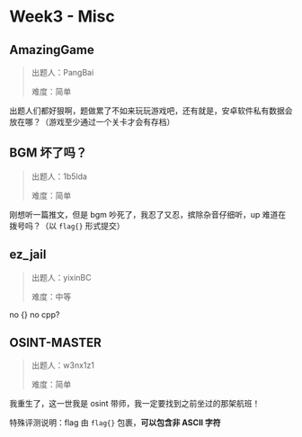 # Week3 - Misc

## AmazingGame

> 出题人：PangBai
>
> 难度：简单

出题人们都好狠啊，题做累了不如来玩玩游戏吧，还有就是，安卓软件私有数据会放在哪？（游戏至少通过一个关卡才会有存档）

## BGM 坏了吗？

> 出题人：1b5lda
>
> 难度：简单

刚想听一篇推文，但是 bgm 吵死了，我忍了又忍，摈除杂音仔细听，up 难道在拨号吗？（以 `flag{}` 形式提交）

## ez_jail

> 出题人：yixinBC
>
> 难度：中等

no {} no cpp?

## OSINT-MASTER

> 出题人：w3nx1z1
>
> 难度：简单

我重生了，这一世我是 osint 带师，我一定要找到之前坐过的那架航班！

特殊评测说明：flag 由 `flag{}` 包裹，**可以包含非 ASCII 字符**
